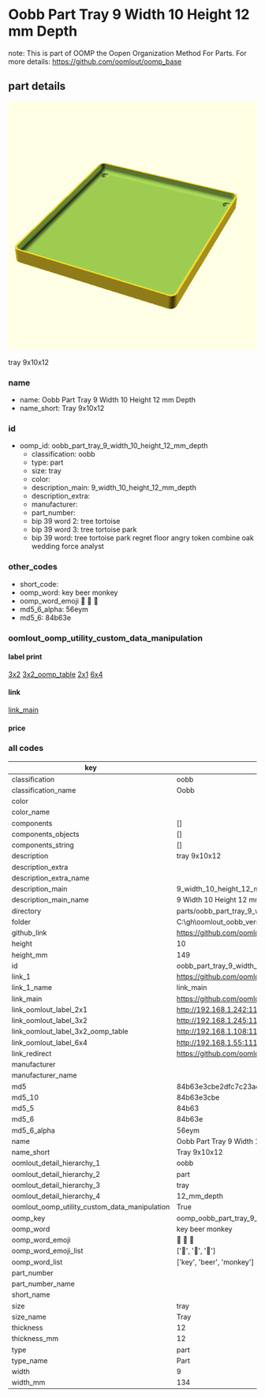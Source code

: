 # Oobb Part Tray 9 Width 10 Height 12 mm Depth  

note: This is part of OOMP the Oopen Organization Method For Parts. For more details: https://github.com/oomlout/oomp_base

##  part details
  

[![](3dpr.png)](3dpr.png)

tray 9x10x12



### name
* name: Oobb Part Tray 9 Width 10 Height 12 mm Depth
* name_short: Tray 9x10x12 
### id
* oomp_id: oobb_part_tray_9_width_10_height_12_mm_depth
  * classification: oobb
  * type: part
  * size: tray
  * color: 
  * description_main: 9_width_10_height_12_mm_depth
  * description_extra: 
  * manufacturer: 
  * part_number: 
  * bip 39 word 2: tree tortoise
  * bip 39 word 3: tree tortoise park
  * bip 39 word: tree tortoise park regret floor angry token combine oak wedding force analyst

### other_codes
* short_code: 
* oomp_word: key beer monkey
* oomp_word_emoji :key: :beer: :monkey:
* md5_6_alpha: 56eym
* md5_6: 84b63e






### oomlout_oomp_utility_custom_data_manipulation
#### label print
[3x2](http://192.168.1.245:1112/?label=oomp%2056eym)
[3x2_oomp_table](http://192.168.1.108:1112/?label=oomp%2056eym)
[2x1](http://192.168.1.242:1112/?label=oomp%2056eym)
[6x4](http://192.168.1.55:1112/?label=oomp%2056eym)    

#### link

[link_main](https://github.com/oomlout/oomlout_oobb_version_4_generated_parts/tree/main/navigation_oomp/oobb/part/tray/9_width_10_height_12_mm_depth/part)                              

#### price







### all codes 
| key | value |  
| --- | --- |  
| classification | oobb |  
| classification_name | Oobb |  
| color |  |  
| color_name |  |  
| components | [] |  
| components_objects | [] |  
| components_string | [] |  
| description | tray 9x10x12 |  
| description_extra |  |  
| description_extra_name |  |  
| description_main | 9_width_10_height_12_mm_depth |  
| description_main_name | 9 Width 10 Height 12 mm Depth |  
| directory | parts/oobb_part_tray_9_width_10_height_12_mm_depth |  
| folder | C:\gh\oomlout_oobb_version_4_generated_parts\parts\oobb_part_tray_9_width_10_height_12_mm_depth |  
| github_link | https://github.com/oomlout/oomlout_oomp_part_src/tree/main/parts/oobb_part_tray_9_width_10_height_12_mm_depth |  
| height | 10 |  
| height_mm | 149 |  
| id | oobb_part_tray_9_width_10_height_12_mm_depth |  
| link_1 | https://github.com/oomlout/oomlout_oobb_version_4_generated_parts/tree/main/navigation_oomp/oobb/part/tray/9_width_10_height_12_mm_depth/part |  
| link_1_name | link_main |  
| link_main | https://github.com/oomlout/oomlout_oobb_version_4_generated_parts/tree/main/navigation_oomp/oobb/part/tray/9_width_10_height_12_mm_depth/part |  
| link_oomlout_label_2x1 | http://192.168.1.242:1112/?label=oomp%2056eym |  
| link_oomlout_label_3x2 | http://192.168.1.245:1112/?label=oomp%2056eym |  
| link_oomlout_label_3x2_oomp_table | http://192.168.1.108:1112/?label=oomp%2056eym |  
| link_oomlout_label_6x4 | http://192.168.1.55:1112/?label=oomp%2056eym |  
| link_redirect | https://github.com/oomlout/oomlout_oobb_version_4_generated_parts/tree/main/parts/oobb_tray_09_10_12 |  
| manufacturer |  |  
| manufacturer_name |  |  
| md5 | 84b63e3cbe2dfc7c23acbb4b40b9673f |  
| md5_10 | 84b63e3cbe |  
| md5_5 | 84b63 |  
| md5_6 | 84b63e |  
| md5_6_alpha | 56eym |  
| name | Oobb Part Tray 9 Width 10 Height 12 mm Depth |  
| name_short | Tray 9x10x12  |  
| oomlout_detail_hierarchy_1 | oobb |  
| oomlout_detail_hierarchy_2 | part |  
| oomlout_detail_hierarchy_3 | tray |  
| oomlout_detail_hierarchy_4 | 12_mm_depth |  
| oomlout_oomp_utility_custom_data_manipulation | True |  
| oomp_key | oomp_oobb_part_tray_9_width_10_height_12_mm_depth |  
| oomp_word | key beer monkey |  
| oomp_word_emoji | :key: :beer: :monkey: |  
| oomp_word_emoji_list | [':key:', ':beer:', ':monkey:'] |  
| oomp_word_list | ['key', 'beer', 'monkey'] |  
| part_number |  |  
| part_number_name |  |  
| short_name |  |  
| size | tray |  
| size_name | Tray |  
| thickness | 12 |  
| thickness_mm | 12 |  
| type | part |  
| type_name | Part |  
| width | 9 |  
| width_mm | 134 |  
